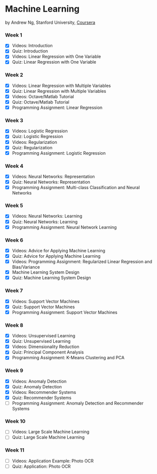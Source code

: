 # Machine Learning
by Andrew Ng, Stanford University, [Coursera](https://www.coursera.org/learn/machine-learning/home/welcome)

### Week 1
- [X] Videos: Introduction
- [X] Quiz: Introduction
- [X] Videos: Linear Regression with One Variable
- [X] Quiz: Linear Regression with One Variable

### Week 2
- [X] Videos: Linear Regression with Multiple Variables
- [X] Quiz: Linear Regression with Multiple Variables
- [X] Videos: Octave/Matlab Tutorial
- [X] Quiz: Octave/Matlab Tutorial
- [X] Programming Assignment: Linear Regression

### Week 3
- [X] Videos: Logistic Regression
- [X] Quiz: Logistic Regression
- [X] Videos: Regularization
- [X] Quiz: Regularization
- [X] Programming Assignment: Logistic Regression

### Week 4
- [X] Videos: Neural Networks: Representation
- [X] Quiz: Neural Networks: Representation
- [X] Programming Assignment: Multi-class Classification and Neural Networks

### Week 5
- [X] Videos: Neural Networks: Learning
- [X] Quiz: Neural Networks: Learning
- [X] Programming Assignment: Neural Network Learning

### Week 6
- [X] Videos: Advice for Applying Machine Learning
- [X] Quiz: Advice for Applying Machine Learning
- [X] Videos: Programming Assignment: Regularized Linear Regression and Bias/Variance
- [X] Machine Learning System Design
- [X] Quiz: Machine Learning System Design

### Week 7
- [X] Videos: Support Vector Machines
- [X] Quiz: Support Vector Machines
- [X] Programming Assignment: Support Vector Machines

### Week 8
- [X] Videos: Unsupervised Learning
- [X] Quiz: Unsupervised Learning
- [X] Videos: Dimensionality Reduction
- [X] Quiz: Principal Component Analysis
- [X] Programming Assignment: K-Means Clustering and PCA

### Week 9
- [X] Videos: Anomaly Detection
- [X] Quiz: Anomaly Detection
- [X] Videos: Recommender Systems
- [X] Quiz: Recommender Systems
- [ ] Programming Assignment: Anomaly Detection and Recommender Systems

### Week 10
- [ ] Videos: Large Scale Machine Learning
- [ ] Quiz: Large Scale Machine Learning

### Week 11
- [ ] Videos: Application Example: Photo OCR
- [ ] Quiz: Application: Photo OCR
